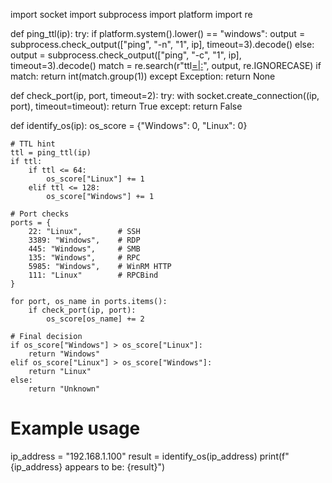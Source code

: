 import socket
import subprocess
import platform
import re

def ping_ttl(ip):
    try:
        if platform.system().lower() == "windows":
            output = subprocess.check_output(["ping", "-n", "1", ip], timeout=3).decode()
        else:
            output = subprocess.check_output(["ping", "-c", "1", ip], timeout=3).decode()
        match = re.search(r"ttl[=|:](\d+)", output, re.IGNORECASE)
        if match:
            return int(match.group(1))
    except Exception:
        return None

def check_port(ip, port, timeout=2):
    try:
        with socket.create_connection((ip, port), timeout=timeout):
            return True
    except:
        return False

def identify_os(ip):
    os_score = {"Windows": 0, "Linux": 0}
    
    # TTL hint
    ttl = ping_ttl(ip)
    if ttl:
        if ttl <= 64:
            os_score["Linux"] += 1
        elif ttl <= 128:
            os_score["Windows"] += 1
    
    # Port checks
    ports = {
        22: "Linux",        # SSH
        3389: "Windows",    # RDP
        445: "Windows",     # SMB
        135: "Windows",     # RPC
        5985: "Windows",    # WinRM HTTP
        111: "Linux"        # RPCBind
    }

    for port, os_name in ports.items():
        if check_port(ip, port):
            os_score[os_name] += 2

    # Final decision
    if os_score["Windows"] > os_score["Linux"]:
        return "Windows"
    elif os_score["Linux"] > os_score["Windows"]:
        return "Linux"
    else:
        return "Unknown"

# Example usage
ip_address = "192.168.1.100"
result = identify_os(ip_address)
print(f"{ip_address} appears to be: {result}")